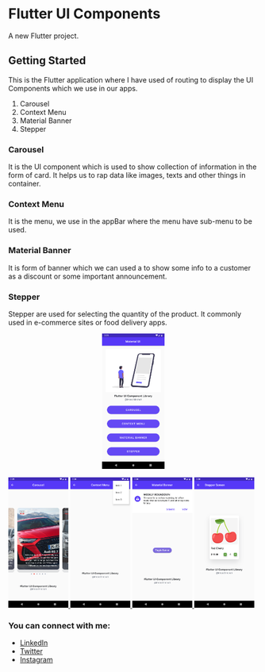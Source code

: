 # Flutter UI Components

A new Flutter project.

## Getting Started

This is the Flutter application where I have used of routing to display the UI Components which we use in our apps.

1. Carousel
2. Context Menu
3. Material Banner
4. Stepper 

### Carousel 

It is the UI component which is used to show collection of information in the form of card.
It helps us to rap data like images, texts and other things in container.

### Context Menu

It is the menu, we use in the appBar where the menu have sub-menu to be used.

### Material Banner

It is form of banner which we can used a to show some info to a customer as a discount or some important announcement.

### Stepper

Stepper are used for selecting the quantity of the product. It commonly used in e-commerce sites or food delivery apps.

<p align = "center">
<a href = "https://github.com/imsachinshah/Flutter-UI-Components/blob/master/lib/packages/Home.dart">
<img src="ScreenShots/home.png" width="25%" alt="home" >
</p>

<p align="left">

<a href = "https://github.com/imsachinshah/Flutter-UI-Components/blob/master/lib/packages/Carousel.dart">
<img src="ScreenShots/carousel.png" width="24%" alt="Carousels" >
<a href = "https://github.com/imsachinshah/Flutter-UI-Components/blob/master/lib/packages/ContextMenu.dart">
<img src="ScreenShots/contextmenu.png" width="24%" alt="Context Menu" >
<a href = "https://github.com/imsachinshah/Flutter-UI-Components/blob/master/lib/packages/MaterialBanner.dart">
<img src= "ScreenShots/banner.png" width="24%" alt="Material Banner" >
<a href= "https://github.com/imsachinshah/Flutter-UI-Components/blob/master/lib/packages/Stepper.dart">
<img src= "ScreenShots/stepper.png" width="24%" alt="Stepper" >
</a>
</p>


### You can connect with me:

- [LinkedIn](https://linkedin.com/in/imsachinshah)
- [Twitter](https://twitter.com/imsachinshah)
- [Instagram](https://instagram.com/imsachinshah0)

